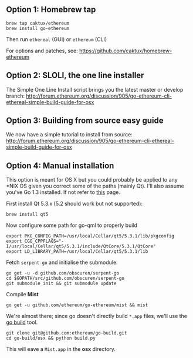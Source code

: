 ## Option 1: Homebrew tap

```
brew tap caktux/ethereum
brew install go-ethereum
```
Then run `ethereal` (GUI) or `ethereum` (CLI)

For options and patches, see: https://github.com/caktux/homebrew-ethereum


## Option 2: SLOLI, the one line installer

The Simple One Line Install script brings you the latest master or develop branch:
http://forum.ethereum.org/discussion/905/go-ethereum-cli-ethereal-simple-build-guide-for-osx


## Option 3: Building from source easy guide

We now have a simple tutorial to install from source:
http://forum.ethereum.org/discussion/905/go-ethereum-cli-ethereal-simple-build-guide-for-osx


## Option 4: Manual installation

This option is meant for OS X but you could probably be applied to any *NIX OS given you correct some of the paths (mainly Qt). I'll also assume you've Go 1.3 installed. If not refer to [this](https://github.com/ethereum/go-ethereum/wiki/Installing-Go) page.

First install Qt 5.3.x (5.2 should work but not supported):

```brew install qt5```

Now configure some path for go-qml to properly build

```
export PKG_CONFIG_PATH=/usr/local/Cellar/qt5/5.3.1/lib/pkgconfig
export CGO_CPPFLAGS="-I/usr/local/Cellar/qt5/5.3.1/include/QtCore/5.3.1/QtCore"
export LD_LIBRARY_PATH=/usr/local/Cellar/qt5/5.3.1/lib
```

Fetch `serpent-go` and initialise the submodule:

```
go get -u -d github.com/obscuren/serpent-go
cd $GOPATH/src/github.com/obscuren/serpent-go
git submodule init && git submodule update
```

Compile **Mist**

```
go get -u github.com/ethereum/go-ethereum/mist && mist
```

We're almost there; since go doesn't directly build `*.app` files, we'll use the [go build](https://github.com/ethereum/go-build) tool.

```
git clone git@github.com:ethereum/go-build.git
cd go-build/osx && python build.py
```

This will eave a `Mist.app` in the **osx** directory.